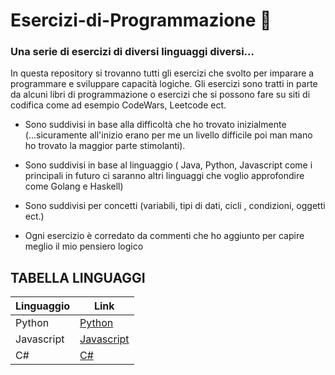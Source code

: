 # Esercizi-di-Programmazione :orange_book:
### Una serie di esercizi di diversi linguaggi diversi...

In questa repository si trovanno tutti gli esercizi che svolto per imparare a programmare e sviluppare capacità logiche.
Gli esercizi sono tratti in parte da alcuni libri di programmazione o esercizi che si possono fare su siti di codifica come ad esempio 
CodeWars, Leetcode ect.

- Sono suddivisi in base alla difficoltà che ho trovato inizialmente (...sicuramente all'inizio erano per me un livello difficile poi man mano ho trovato la maggior parte stimolanti).

- Sono suddivisi in base al linguaggio ( Java, Python, Javascript come i principali in futuro ci saranno altri linguaggi che voglio approfondire come Golang e Haskell)

- Sono suddivisi per concetti (variabili, tipi di dati, cicli , condizioni, oggetti ect.)

- Ogni esercizio è corredato da commenti che ho aggiunto per capire meglio il mio pensiero logico


## TABELLA LINGUAGGI

| Linguaggio  |	  Link 	    |
|-------------| ----------- |
| Python  	  |  [Python](https://github.com/DarkFoxxIT/Esercizi-di-Programmazione/tree/master/Python) 	|   
| Javascript  	  |  [Javascript](https://github.com/DarkFoxxIT/Esercizi-di-Programmazione/tree/master/Javascript) 	|
| C#  	  |  [C#](https://github.com/DarkFoxxIT/Esercizi-di-Programmazione/tree/master/CSharp) 	|
